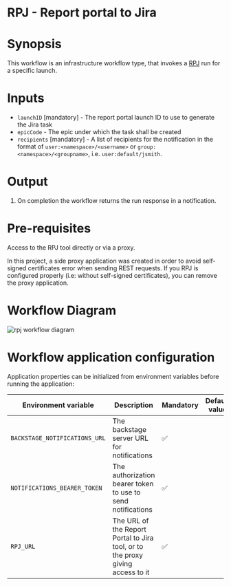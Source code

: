 # RPJ - Report portal to Jira
# Synopsis
This workflow is an infrastructure workflow type, that invokes a [RPJ][1] run for a specific launch.


# Inputs
- `launchID` [mandatory] - The report portal launch ID to use to generate the Jira task
- `epicCode` - The epic under which the task shall be created
- `recipients` [mandatory] - A list of recipients for the notification in the format of `user:<namespace>/<username>` or `group:<namespace>/<groupname>`, i.e. `user:default/jsmith`.

# Output
1. On completion the workflow returns the run response in a notification.

# Pre-requisites
Access to the RPJ tool directly or via a proxy.

In this project, a side proxy application was created in order to avoid self-signed certificates error when sending REST requests.
If you RPJ is configured properly (i.e: without self-signed certificates), you can remove the proxy application.

# Workflow Diagram
![rpj workflow diagram](https://github.com/rhdhorchestrator/serverless-workflows/blob/main/workflows/rpj/rpj.svg?raw=true)

# Workflow application configuration
Application properties can be initialized from environment variables before running the application:

| Environment variable  | Description | Mandatory | Default value |
|-----------------------|-------------|-----------|---------------|
| `BACKSTAGE_NOTIFICATIONS_URL`      | The backstage server URL for notifications | ✅ | |
| `NOTIFICATIONS_BEARER_TOKEN`      | The authorization bearer token to use to send notifications | ✅ | |
| `RPJ_URL`  | The URL of the Report Portal to Jira tool, or to the proxy giving access to it | ✅ | |

[1]: https://github.com/abrugaro/rp-jira-sync

